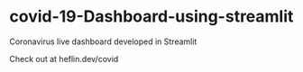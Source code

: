 # covid-19-Dashboard-using-streamlit

Coronavirus live dashboard developed in Streamlit

Check out at heflin.dev/covid
